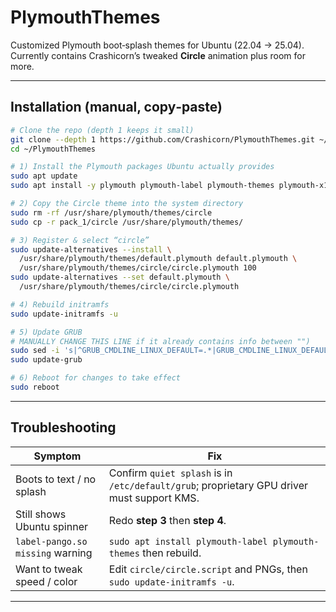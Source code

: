 # PlymouthThemes

Customized Plymouth boot‑splash themes for Ubuntu (22.04 → 25.04).  
Currently contains Crashicorn’s tweaked **Circle** animation plus room for more.

---

## Installation (manual, copy‑paste)

```bash
# Clone the repo (depth 1 keeps it small)
git clone --depth 1 https://github.com/Crashicorn/PlymouthThemes.git ~/PlymouthThemes
cd ~/PlymouthThemes

# 1) Install the Plymouth packages Ubuntu actually provides
sudo apt update
sudo apt install -y plymouth plymouth-label plymouth-themes plymouth-x11

# 2) Copy the Circle theme into the system directory
sudo rm -rf /usr/share/plymouth/themes/circle
sudo cp -r pack_1/circle /usr/share/plymouth/themes/

# 3) Register & select “circle”
sudo update-alternatives --install \
  /usr/share/plymouth/themes/default.plymouth default.plymouth \
  /usr/share/plymouth/themes/circle/circle.plymouth 100
sudo update-alternatives --set default.plymouth \
  /usr/share/plymouth/themes/circle/circle.plymouth

# 4) Rebuild initramfs
sudo update-initramfs -u

# 5) Update GRUB
# MANUALLY CHANGE THIS LINE if it already contains info between "")
sudo sed -i 's|^GRUB_CMDLINE_LINUX_DEFAULT=.*|GRUB_CMDLINE_LINUX_DEFAULT="quiet splash"|' /etc/default/grub
sudo update-grub

# 6) Reboot for changes to take effect
sudo reboot
```

---

## Troubleshooting

| Symptom | Fix |
|---------|-----|
| Boots to text / no splash | Confirm `quiet splash` is in `/etc/default/grub`; proprietary GPU driver must support KMS. |
| Still shows Ubuntu spinner | Redo **step 3** then **step 4**. |
| `label-pango.so missing` warning | `sudo apt install plymouth-label plymouth-themes` then rebuild. |
| Want to tweak speed / color | Edit `circle/circle.script` and PNGs, then `sudo update-initramfs -u`. |

---